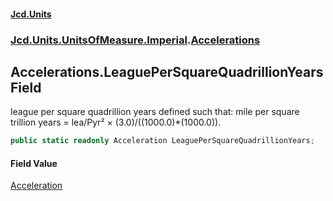 #### [Jcd.Units](index.md 'index')

### [Jcd.Units.UnitsOfMeasure.Imperial](Jcd.Units.UnitsOfMeasure.Imperial.md 'Jcd.Units.UnitsOfMeasure.Imperial').[Accelerations](Accelerations.md 'Jcd.Units.UnitsOfMeasure.Imperial.Accelerations')

## Accelerations.LeaguePerSquareQuadrillionYears Field

league per square quadrillion years defined such that: mile per square trillion years = lea/Pyr² ×
(3.0)/((1000.0)*(1000.0)).

```csharp
public static readonly Acceleration LeaguePerSquareQuadrillionYears;
```

#### Field Value

[Acceleration](Acceleration.md 'Jcd.Units.UnitTypes.Acceleration')